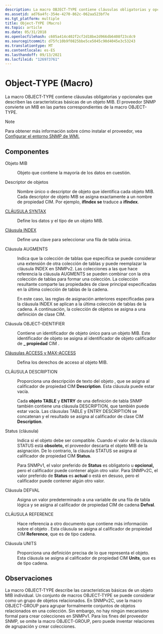 ```yaml
---
description: La macro OBJECT-TYPE contiene cláusulas obligatorias y opcionales que describen las características básicas de un objeto MIB. El proveedor SNMP convierte un MIB en las partes correspondientes de la macro OBJECT-TYPE.
ms.assetid: ad76a4fc-354e-4270-862c-062aa523bf7e
ms.tgt_platform: multiple
title: Object-TYPE (Macro)
ms.topic: article
ms.date: 05/31/2018
ms.openlocfilehash: c605a414c402f2cf2d18be2d966db6408f23cdc9
ms.sourcegitcommit: d75fc10b9f0825bbe5ce5045c90d4045e3c53243
ms.translationtype: MT
ms.contentlocale: es-ES
ms.lasthandoff: 09/13/2021
ms.locfileid: "126973761"
---
```

# <a name="object-type-macro"></a>Object-TYPE (Macro)

La macro OBJECT-TYPE contiene cláusulas obligatorias y opcionales que describen las características básicas de un objeto MIB. El proveedor SNMP convierte un MIB en las partes correspondientes de la macro OBJECT-TYPE.

> [!Note]  
> Para obtener más información sobre cómo instalar el proveedor, vea [Configurar el entorno SNMP de WMI.](setting-up-the-wmi-snmp-environment.md)

 

## <a name="components"></a>Componentes

<dl> <dt>

<span id="MIB_object"></span><span id="mib_object"></span><span id="MIB_OBJECT"></span>Objeto MIB
</dt> <dd>

Objeto que contiene la mayoría de los datos en cuestión.

</dd> <dt>

<span id="Object_descriptor"></span><span id="object_descriptor"></span><span id="OBJECT_DESCRIPTOR"></span>Descriptor de objetos
</dt> <dd>

Nombre único o descriptor de objeto que identifica cada objeto MIB. Cada descriptor de objeto MIB se asigna exactamente a un nombre de propiedad CIM. Por ejemplo, **ifIndex se** traduce a **ifIndex**.

</dd> <dt>

<span id="SYNTAX_Clause"></span><span id="syntax_clause"></span><span id="SYNTAX_CLAUSE"></span>[CLÁUSULA SYNTAX](syntax-clause.md)
</dt> <dd>

Define los datos y el tipo de un objeto MIB.

</dd> <dt>

<span id="INDEX_clause"></span><span id="index_clause"></span><span id="INDEX_CLAUSE"></span>[Cláusula INDEX](index-clause.md)
</dt> <dd>

Define una clave para seleccionar una fila de tabla única.

</dd> <dt>

<span id="AUGMENTS_clause"></span><span id="augments_clause"></span><span id="AUGMENTS_CLAUSE"></span>Cláusula AUGMENTS
</dt> <dd>

Indica que la colección de tablas que especifica se puede considerar una extensión de otra colección de tablas y puede reemplazar la cláusula INDEX en SNMPv2. Las colecciones a las que hace referencia la cláusula AUGMENTS se pueden combinar con la otra colección de tablas para formar una colección. La colección resultante comparte las propiedades de clave principal especificadas en la última colección de tablas de la cadena.

En este caso, las reglas de asignación anteriores especificadas para la cláusula INDEX se aplican a la última colección de tablas de la cadena. A continuación, la colección de objetos se asigna a una definición de clase CIM.

</dd> <dt>

<span id="OBJECT-IDENTIFIER_clause"></span><span id="object-identifier_clause"></span><span id="OBJECT-IDENTIFIER_CLAUSE"></span>Cláusula OBJECT-IDENTIFIER
</dt> <dd>

Contiene un identificador de objeto único para un objeto MIB. Este identificador de objeto se asigna al identificador de objeto calificador de **\_ propiedad** CIM .

</dd> <dt>

<span id="ACCESS_and_MAX-ACCESS_Clauses"></span><span id="access_and_max-access_clauses"></span><span id="ACCESS_AND_MAX-ACCESS_CLAUSES"></span>[Cláusulas ACCESS y MAX-ACCESS](access-and-max-access-clauses.md)
</dt> <dd>

Defina los derechos de acceso al objeto MIB.

</dd> <dt>

<span id="DESCRIPTION_clause"></span><span id="description_clause"></span><span id="DESCRIPTION_CLAUSE"></span>CLÁUSULA DESCRIPTION
</dt> <dd>

Proporciona una descripción de texto del objeto , que se asigna al calificador de propiedad CIM **Description**. Esta cláusula puede estar vacía.

Cada **objeto TABLE** y **ENTRY** de una definición de tabla SNMP también contiene una cláusula DESCRIPTION, que también puede estar vacía. Las cláusulas TABLE y ENTRY DESCRIPTION se concatenan y el resultado se asigna al calificador de clase CIM **Description**.

</dd> <dt>

<span id="STATUS_clause"></span><span id="status_clause"></span><span id="STATUS_CLAUSE"></span>Status (cláusula)
</dt> <dd>

Indica si el objeto debe ser compatible. Cuando el valor de la cláusula STATUS está **obsoleto,** el proveedor descarta el objeto MIB de la asignación. De lo contrario, la cláusula STATUS se asigna al calificador de propiedad CIM **Status**.

Para SNMPv1, el valor preferido  de **Status** es obligatorio u **opcional,** pero el calificador puede contener algún otro valor. Para SNMPv2C, el valor preferido de **Status** es **actual** o está en desuso, pero el calificador puede contener algún otro valor. 

</dd> <dt>

<span id="DEFVAL_clause"></span><span id="defval_clause"></span><span id="DEFVAL_CLAUSE"></span>Cláusula DEFVAL
</dt> <dd>

Asigna un valor predeterminado a una variable de una fila de tabla lógica y se asigna al calificador de propiedad CIM de cadena **Defval**.

</dd> <dt>

<span id="REFERENCE_clause"></span><span id="reference_clause"></span><span id="REFERENCE_CLAUSE"></span>CLÁUSULA REFERENCE
</dt> <dd>

Hace referencia a otro documento que contiene más información sobre el objeto . Esta cláusula se asigna al calificador de propiedad CIM **Reference**, que es de tipo cadena.

</dd> <dt>

<span id="UNITS_clause"></span><span id="units_clause"></span><span id="UNITS_CLAUSE"></span>Cláusula UNITS
</dt> <dd>

Proporciona una definición precisa de lo que representa el objeto. Esta cláusula se asigna al calificador de propiedad CIM **Units**, que es de tipo cadena.

</dd> </dl>

## <a name="remarks"></a>Observaciones

La macro OBJECT-TYPE describe las características básicas de un objeto MIB individual. Un conjunto de macros OBJECT-TYPE se puede considerar como un grupo de objetos relacionados. En SNMPv2C, use la macro OBJECT-GROUP para agrupar formalmente conjuntos de objetos relacionados en una colección. Sin embargo, no hay ningún mecanismo formal para crear colecciones en SNMPv1. Para los fines del proveedor SNMP, se omite la macro OBJECT-GROUP, pero puede inventar relaciones de agrupación y crear colecciones.

 

 



